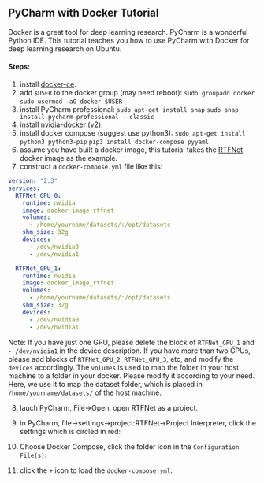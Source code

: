 ## PyCharm with Docker Tutorial

Docker is a great tool for deep learning research. PyCharm is a wonderful Python IDE. This tutorial teaches you how to use PyCharm with Docker for deep learning research on Ubuntu.

#### Steps:
                
1. install [docker-ce](https://docs.docker.com/install/linux/docker-ce/ubuntu/).
2. add `$USER` to the docker group (may need reboot):
`sudo groupadd docker`
`sudo usermod -aG docker $USER`
3. install PyCharm professional:
`sudo apt-get install snap`
`sudo snap install pycharm-professional --classic`
4. install [nvidia-docker (v2)](https://github.com/NVIDIA/nvidia-docker).
5. install docker compose (suggest use python3):
`sudo apt-get install python3 python3-pip`
`pip3 install docker-compose pyyaml`
6. assume you have built a docker image, this tutorial takes the [RTFNet](https://github.com/yuxiangsun/RTFNet) docker image as the example.
7. construct a `docker-compose.yml` file like this:
```yaml
version: "2.3"
services:
  RTFNet_GPU_0: 
    runtime: nvidia
    image: docker_image_rtfnet
    volumes:
      - /home/yourname/datasets/:/opt/datasets
    shm_size: 32g
    devices: 
      - /dev/nvidia0
      - /dev/nvidia1   

  RTFNet_GPU_1: 
    runtime: nvidia
    image: docker_image_rtfnet
    volumes:
      - /home/yourname/datasets/:/opt/datasets
    shm_size: 32g
    devices: 
      - /dev/nvidia0
      - /dev/nvidia1 
```
Note: If you have just one GPU, please delete the block of `RTFNet_GPU_1` and `- /dev/nvidia1` in the device description. If you have more than two GPUs, please add blocks of `RTFNet_GPU_2`, `RTFNet_GPU_3`, etc, and modify the `devices` accordingly. The `volumes` is used to map the folder in your host machine to a folder in your docker. Please modify it according to your need. Here, we use it to map the dataset folder, which is placed in `/home/yourname/datasets/` of the host machine.

8. lauch PyCharm, File->Open, open RTFNet as a project.
9. in PyCharm, file->settings->project:RTFNet->Project Interpreter, click the settings which is circled in red:
10. Choose Docker Compose, click the folder icon in the `Configuration File(s)`:

11. click the `+` icon to load the `docker-compose.yml`.
